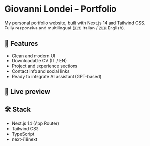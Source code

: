 # Giovanni Londei – Portfolio

My personal portfolio website, built with Next.js 14 and Tailwind CSS.  
Fully responsive and multilingual (🇮🇹 Italian / 🇬🇧 English).

## 🔹 Features
- Clean and modern UI
- Downloadable CV (IT / EN)
- Project and experience sections
- Contact info and social links
- Ready to integrate AI assistant (GPT-based)

## 📍 Live preview

## 🛠️ Stack
- Next.js 14 (App Router)
- Tailwind CSS
- TypeScript
- next-i18next
